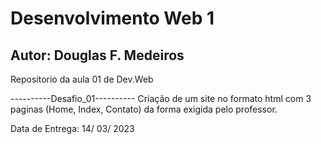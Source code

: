 # Desenvolvimento Web 1

## Autor: Douglas F. Medeiros

 Repositorio da aula 01 de Dev.Web

----------Desafio_01----------
Criação de um site no formato html 
com 3 paginas (Home, Index, Contato) 
da forma exigida pelo professor. 

Data de Entrega: 14/ 03/ 2023